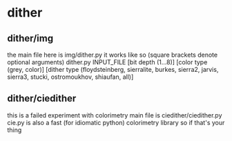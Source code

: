 # dither

## dither/img
the main file here is img/dither.py
it works like so
(square brackets denote optional arguments)
dither.py INPUT_FILE \[bit depth (1...8)\] \[color type (grey, color)\] \[dither type (floydsteinberg, sierralite, burkes, sierra2, jarvis, sierra3, stucki, ostromoukhov, shiaufan, all)\]


## dither/ciedither
this is a failed experiment with colorimetry
main file is ciedither/ciedither.py
cie.py is also a fast (for idiomatic python) colorimetry library so if that's your thing
